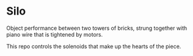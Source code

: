 # Silo

Object performance between two towers of bricks, strung together with piano wire that is tightened by motors.

This repo controls the solenoids that make up the hearts of the piece.

